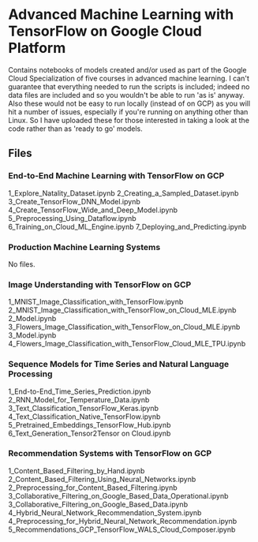 # Advanced Machine Learning with TensorFlow on Google Cloud Platform

Contains notebooks of models created and/or used as part of the Google Cloud Specialization of five courses in advanced machine learning.  I can't guarantee that everything needed to run the scripts is included; indeed no data files are included and so you wouldn't be able to run 'as is' anyway.  Also these would not be easy to run locally (instead of on GCP) as you will hit a number of issues, especially if you're running on anything other than Linux.  So I have uploaded these for those interested in taking a look at the code rather than as 'ready to go' models.

## Files

### End-to-End Machine Learning with TensorFlow on GCP

1_Explore_Natality_Dataset.ipynb
2_Creating_a_Sampled_Dataset.ipynb
3_Create_TensorFlow_DNN_Model.ipynb
4_Create_TensorFlow_Wide_and_Deep_Model.ipynb
5_Preprocessing_Using_Dataflow.ipynb
6_Training_on_Cloud_ML_Engine.ipynb
7_Deploying_and_Predicting.ipynb

### Production Machine Learning Systems

No files.

### Image Understanding with TensorFlow on GCP

1_MNIST_Image_Classification_with_TensorFlow.ipynb
2_MNIST_Image_Classification_with_TensorFlow_on_Cloud_MLE.ipynb
2_Model.ipynb
3_Flowers_Image_Classification_with_TensorFlow_on_Cloud_MLE.ipynb
3_Model.ipynb
4_Flowers_Image_Classification_with_TensorFlow_Cloud_MLE_TPU.ipynb

### Sequence Models for Time Series and Natural Language Processing

1_End-to-End_Time_Series_Prediction.ipynb
2_RNN_Model_for_Temperature_Data.ipynb
3_Text_Classification_TensorFlow_Keras.ipynb
4_Text_Classification_Native_TensorFlow.ipynb
5_Pretrained_Embeddings_TensorFlow_Hub.ipynb
6_Text_Generation_Tensor2Tensor on Cloud.ipynb

### Recommendation Systems with TensorFlow on GCP

1_Content_Based_Filtering_by_Hand.ipynb
2_Content_Based_Filtering_Using_Neural_Networks.ipynb
2_Preprocessing_for_Content_Based_Filtering.ipynb
3_Collaborative_Filtering_on_Google_Based_Data_Operational.ipynb
3_Collaborative_Filtering_on_Google_Based_Data.ipynb
4_Hybrid_Neural_Network_Recommendation_System.ipynb
4_Preprocessing_for_Hybrid_Neural_Network_Recommendation.ipynb
5_Recommendations_GCP_TensorFlow_WALS_Cloud_Composer.ipynb

